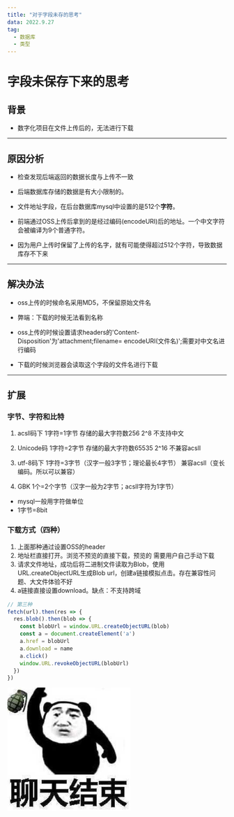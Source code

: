 ```yaml
---
title: "对于字段未存的思考"
data: 2022.9.27
tag:
  - 数据库
  - 类型
---
```


# 字段未保存下来的思考

## 背景

- 数字化项目在文件上传后的，无法进行下载

---

## 原因分析

- 检查发现后端返回的数据长度与上传不一致

- 后端数据库存储的数据是有大小限制的。

- 文件地址字段，在后台数据库mysql中设置的是512个**字符**。

- 前端通过OSS上传后拿到的是经过编码(encodeURI)后的地址。一个中文字符会被编译为9个普通字符。

- 因为用户上传时保留了上传的名字，就有可能使得超过512个字符，导致数据库存不下来

---

## 解决办法

- oss上传的时候命名采用MD5，不保留原始文件名

- 弊端：下载的时候无法看到名称

- oss上传的时候设置请求headers的'Content-Disposition'为'attachment;filename= encodeURI(文件名)';需要对中文名进行编码

- 下载的时候浏览器会读取这个字段的文件名进行下载

---

## 扩展

### 字节、字符和比特

1. acsll码下 1字符=1字节 存储的最大字符数256 2^8 不支持中文

2. Unicode码 1字符=2字节 存储的最大字符数65535 2^16 不兼容acsll

3. utf-8码下 1字符=3字节（汉字一般3字节；理论最长4字节） 兼容acsll（变长编码。所以可以兼容）

4. GBK 1个=2个字节（汉字一般为2字节；acsll字符为1字节）

- mysql一般用字符做单位
- 1字节=8bit

### 下载方式（四种）

1. 上面那种通过设置OSS的header
2. 地址栏直接打开。浏览不预览的直接下载，预览的 需要用户自己手动下载
3. 请求文件地址，成功后将二进制文件读取为Blob，使用URL.createObjectURL生成Blob url，创建a链接模拟点击。存在兼容性问题、大文件体验不好
4. a链接直接设置download。缺点：不支持跨域

```js
// 第三种
fetch(url).then(res => {
  res.blob().then(blob => {
    const blobUrl = window.URL.createObjectURL(blob)
    const a = document.createElement('a')
    a.href = blobUrl
    a.download = name
    a.click()
    window.URL.revokeObjectURL(blobUrl)
  })
})
```

![结束](../img/over.jpeg)
